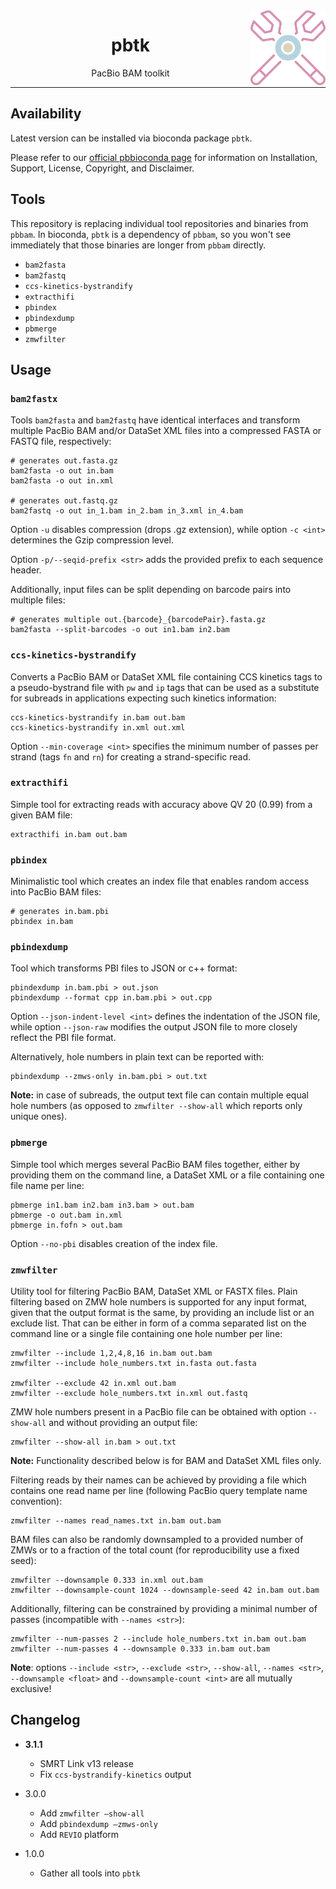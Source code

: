 <img src="img/pbtk.png" alt="pbtk logo" width="120px" align="right"/>
<h1 align="center">pbtk</h1>
<p align="center">PacBio BAM toolkit</p>

***

## Availability

Latest version can be installed via bioconda package `pbtk`.

Please refer to our [official pbbioconda page](https://github.com/PacificBiosciences/pbbioconda)
for information on Installation, Support, License, Copyright, and Disclaimer.

## Tools

This repository is replacing individual tool repositories and binaries from `pbbam`.
In bioconda, `pbtk` is a dependency of `pbbam`, so you won't see immediately
that those binaries are longer from `pbbam` directly.

 *  `bam2fasta`
 *  `bam2fastq`
 *  `ccs-kinetics-bystrandify`
 *  `extracthifi`
 *  `pbindex`
 *  `pbindexdump`
 *  `pbmerge`
 *  `zmwfilter`

## Usage

### `bam2fastx`

Tools `bam2fasta` and `bam2fastq` have identical interfaces and transform multiple PacBio BAM and/or DataSet XML files into a compressed FASTA or FASTQ file, respectively:
```
# generates out.fasta.gz
bam2fasta -o out in.bam
bam2fasta -o out in.xml

# generates out.fastq.gz
bam2fastq -o out in_1.bam in_2.bam in_3.xml in_4.bam
```
Option `-u` disables compression (drops .gz extension), while option `-c <int>` determines the Gzip compression level.

Option `-p/--seqid-prefix <str>` adds the provided prefix to each sequence header.

Additionally, input files can be split depending on barcode pairs into multiple files:
```
# generates multiple out.{barcode}_{barcodePair}.fasta.gz
bam2fasta --split-barcodes -o out in1.bam in2.bam
```

### `ccs-kinetics-bystrandify`

Converts a PacBio BAM or DataSet XML file containing CCS kinetics tags to a pseudo-bystrand file with `pw` and `ip` tags that can be used as a substitute for subreads in applications expecting such kinetics information:
```
ccs-kinetics-bystrandify in.bam out.bam
ccs-kinetics-bystrandify in.xml out.xml
```

Option `--min-coverage <int>` specifies the minimum number of passes per strand (tags `fn` and `rn`) for creating a strand-specific read.

### `extracthifi`

Simple tool for extracting reads with accuracy above QV 20 (0.99) from a given BAM file:
```
extracthifi in.bam out.bam
```

### `pbindex`

Minimalistic tool which creates an index file that enables random access into PacBio BAM files:
```
# generates in.bam.pbi
pbindex in.bam
```

### `pbindexdump`

Tool which transforms PBI files to JSON or c++ format:
```
pbindexdump in.bam.pbi > out.json
pbindexdump --format cpp in.bam.pbi > out.cpp
```

Option `--json-indent-level <int>` defines the indentation of the JSON file, while option `--json-raw` modifies the output JSON file to more closely reflect the PBI file format.

Alternatively, hole numbers in plain text can be reported with:
```
pbindexdump --zmws-only in.bam.pbi > out.txt
```
**Note:** in case of subreads, the output text file can contain multiple equal hole numbers (as opposed to `zmwfilter --show-all` which reports only unique ones).

### `pbmerge`

Simple tool which merges several PacBio BAM files together, either by providing them on the command line, a DataSet XML or a file containing one file name per line:
```
pbmerge in1.bam in2.bam in3.bam > out.bam
pbmerge -o out.bam in.xml
pbmerge in.fofn > out.bam
```

Option `--no-pbi` disables creation of the index file.

### `zmwfilter`

Utility tool for filtering PacBio BAM, DataSet XML or FASTX files. Plain filtering based on ZMW hole numbers is supported for any input format, given that the output format is the same, by providing an include list or an exclude list. That can be either in form of a comma separated list on the command line or a single file containing one hole number per line:
```
zmwfilter --include 1,2,4,8,16 in.bam out.bam
zmwfilter --include hole_numbers.txt in.fasta out.fasta

zmwfilter --exclude 42 in.xml out.bam
zmwfilter --exclude hole_numbers.txt in.xml out.fastq
```

ZMW hole numbers present in a PacBio file can be obtained with option `--show-all` and without providing an output file:
```
zmwfilter --show-all in.bam > out.txt
```

**Note:** Functionality described below is for BAM and DataSet XML files only.

Filtering reads by their names can be achieved by providing a file which contains one read name per line (following PacBio query template name convention):
```
zmwfilter --names read_names.txt in.bam out.bam
```

BAM files can also be randomly downsampled to a provided number of ZMWs or to a fraction of the total count (for reproducibility use a fixed seed):
```
zmwfilter --downsample 0.333 in.xml out.bam
zmwfilter --downsample-count 1024 --downsample-seed 42 in.bam out.bam
```

Additionally, filtering can be constrained by providing a minimal number of passes (incompatible with `--names <str>`):
```
zmwfilter --num-passes 2 --include hole_numbers.txt in.bam out.bam
zmwfilter --num-passes 4 --downsample 0.333 in.bam out.bam
```

**Note**: options `--include <str>`, `--exclude <str>`, `--show-all`, `--names <str>`, `--downsample <float>` and `--downsample-count <int>` are all mutually exclusive!

## Changelog

 * **3.1.1**
   * SMRT Link v13 release
   * Fix `ccs-bystrandify-kinetics` output

 * 3.0.0
   * Add `zmwfilter —show-all`
   * Add `pbindexdump —zmws-only`
   * Add `REVIO` platform

 * 1.0.0
   * Gather all tools into `pbtk`
